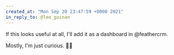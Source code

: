 ```yaml
---
created_at: "Mon Sep 20 23:47:59 +0000 2021"
in_reply_to: @leo_guinan
---
```


If this looks useful at all, I'll add it as a dashboard in @feathercrm.

Mostly, I'm just curious. 🤷‍♂️